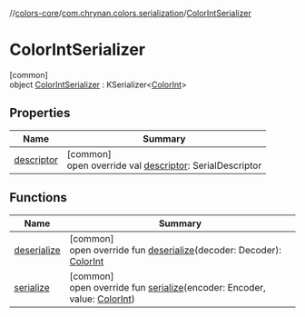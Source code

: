 //[colors-core](../../../index.md)/[com.chrynan.colors.serialization](../index.md)/[ColorIntSerializer](index.md)

# ColorIntSerializer

[common]\
object [ColorIntSerializer](index.md) : KSerializer&lt;[ColorInt](../../com.chrynan.colors/-color-int/index.md)&gt;

## Properties

| Name | Summary |
|---|---|
| [descriptor](descriptor.md) | [common]<br>open override val [descriptor](descriptor.md): SerialDescriptor |

## Functions

| Name | Summary |
|---|---|
| [deserialize](deserialize.md) | [common]<br>open override fun [deserialize](deserialize.md)(decoder: Decoder): [ColorInt](../../com.chrynan.colors/-color-int/index.md) |
| [serialize](serialize.md) | [common]<br>open override fun [serialize](serialize.md)(encoder: Encoder, value: [ColorInt](../../com.chrynan.colors/-color-int/index.md)) |
